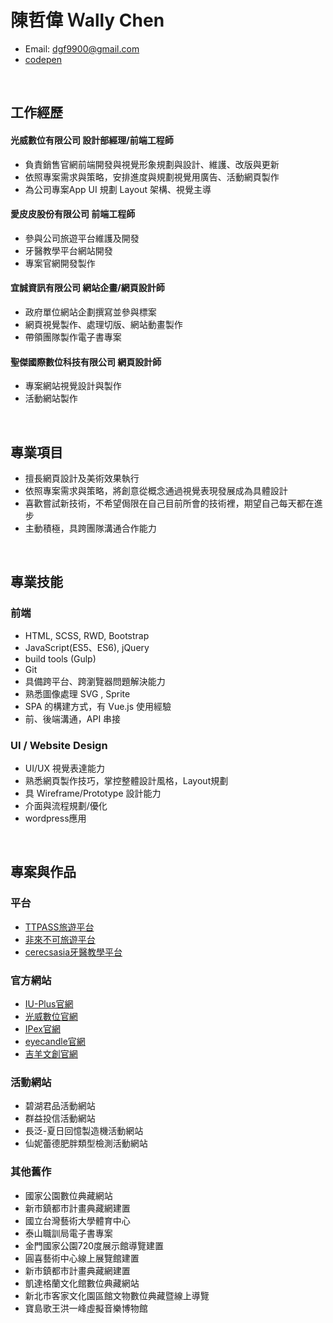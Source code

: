 # 陳哲偉 Ｗally Chen
* Email: dgf9900@gmail.com
* <a href="https://codepen.io/CWEI/" target="_blank">codepen</a>

<br>

## 工作經歷

#### 光威數位有限公司 設計部經理/前端工程師

 * 負責銷售官網前端開發與視覺形象規劃與設計、維護、改版與更新
 * 依照專案需求與策略，安排進度與規劃視覺用廣告、活動網頁製作
 * 為公司專案App UI 規劃 Layout 架構、視覺主導
 
#### 愛皮皮股份有限公司 前端工程師

 * 參與公司旅遊平台維護及開發
 * 牙醫教學平台網站開發
 * 專案官網開發製作
 
#### 宜誠資訊有限公司 網站企畫/網頁設計師

 * 政府單位網站企劃撰寫並參與標案
 * 網頁視覺製作、處理切版、網站動畫製作
 * 帶領團隊製作電子書專案
 
#### 聖傑國際數位科技有限公司 網頁設計師

 * 專案網站視覺設計與製作
 * 活動網站製作
 
<br>

## 專業項目

  * 擅長網頁設計及美術效果執行
  * 依照專案需求與策略，將創意從概念通過視覺表現發展成為具體設計
  * 喜歡嘗試新技術，不希望侷限在自己目前所會的技術裡，期望自己每天都在進步
  * 主動積極，具跨團隊溝通合作能力

<br>

## 專業技能

### 前端

  * HTML, SCSS, RWD, Bootstrap 
  * JavaScript(ES5、ES6), jQuery
  * build tools (Gulp) 
  * Git
  * 具備跨平台、跨瀏覽器問題解決能力
  * 熟悉圖像處理 SVG , Sprite
  * SPA 的構建方式，有 Vue.js 使用經驗
  * 前、後端溝通，API 串接
 
### UI / Website Design 

  * UI/UX 視覺表達能力 
  * 熟悉網頁製作技巧，掌控整體設計風格，Layout規劃
  * 具 Wireframe/Prototype 設計能力
  * 介面與流程規劃/優化
  * wordpress應用
  
<br>

## 專案與作品

### 平台

  * <a href="http://www.ttpass.com/zh-tw" target="_blank">TTPASS旅遊平台</a>
  * <a href="http://www.flbk.com.tw/" target="_blank">非來不可旅遊平台</a>
  * <a href="http://cerecsasia.com/" target="_blank">cerecsasia牙醫教學平台</a>

### 官方網站

  * <a href="https://i-u.com.tw/preorder/iu-plus" target="_blank">IU-Plus官網</a>
  * <a href="http://www.powerbright.com.tw/" target="_blank">光威數位官網</a>
  * <a href="http://www.ipex-live.com/main" target="_blank">IPex官網</a>
  * <a href="＃" target="_blank">eyecandle官網</a>
  * <a href="http://ge-young.com/" target="_blank">吉羊文創官網</a>
  
### 活動網站

  * 碧湖君品活動網站
  * 群益投信活動網站
  * 長泛-夏日回憶製造機活動網站
  * 仙妮蕾德肥胖類型檢測活動網站
  
### 其他舊作

  * 國家公園數位典藏網站
  * 新市鎮都市計畫典藏網建置
  * 國立台灣藝術大學體育中心
  * 泰山職訓局電子書專案
  * 金門國家公園720度展示館導覽建置
  * 圓喜藝術中心線上展覽館建置
  * 新市鎮都市計畫典藏網建置
  * 凱達格蘭文化館數位典藏網站
  * 新北市客家文化園區館文物數位典藏暨線上導覽
  * 寶島歌王洪一峰虛擬音樂博物館
